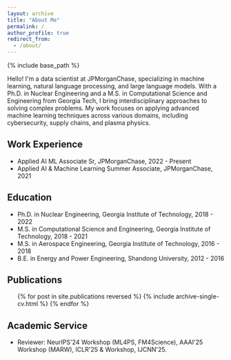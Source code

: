 ```yaml
---
layout: archive
title: "About Me"
permalink: /
author_profile: true
redirect_from:
  - /about/
---
```


{% include base_path %}

Hello! I'm a data scientist at JPMorganChase, specializing in machine learning, natural language processing, and large language models. With a Ph.D. in Nuclear Engineering and a M.S. in Computational Science and Engineering from Georgia Tech, I bring interdisciplinary approaches to solving complex problems. My work focuses on applying advanced machine learning techniques across various domains, including cybersecurity, supply chains, and plasma physics.

## Work Experience

* Applied AI ML Associate Sr, JPMorganChase, 2022 - Present
* Applied AI & Machine Learning Summer Associate, JPMorganChase, 2021

## Education

* Ph.D. in Nuclear Engineering, Georgia Institute of Technology, 2018 - 2022
* M.S. in Computational Science and Engineering, Georgia Institute of Technology, 2018 - 2021
* M.S. in Aerospace Engineering, Georgia Institute of Technology, 2016 - 2018
* B.E. in Energy and Power Engineering, Shandong University, 2012 - 2016

## Publications

<ul>
    {% for post in site.publications reversed %}
    {% include archive-single-cv.html %}
    {% endfor %}
</ul>

## Academic Service

* Reviewer: NeurIPS'24 Workshop (ML4PS, FM4Science), AAAI'25 Workshop (MARW), ICLR'25 & Workshop, IJCNN'25.
